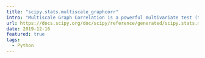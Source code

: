 ```yaml
---
title: "scipy.stats.multiscale_graphcorr"
intro: "Multiscale Graph Correlation is a powerful multivariate test (the first multivariate test in SciPy)."
url: https://docs.scipy.org/doc/scipy/reference/generated/scipy.stats.multiscale_graphcorr.html
date: 2019-12-16
featured: true
tags:
  - Python
---
```

